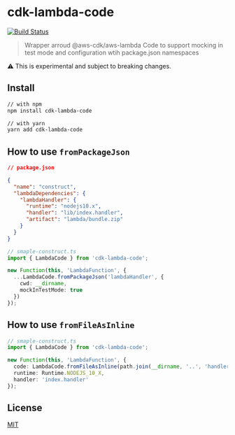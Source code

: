 # cdk-lambda-code

[![Build Status](https://travis-ci.org/hupe1980/cdk-lambda-code.svg?branch=master)](https://travis-ci.org/hupe1980/cdk-lambda-code)

> Wrapper arroud @aws-cdk/aws-lambda Code to support mocking in test mode and configuration wtih package.json namespaces

:warning: This is experimental and subject to breaking changes.

## Install

```sh
// with npm
npm install cdk-lambda-code

// with yarn
yarn add cdk-lambda-code
```

## How to use `fromPackageJson`

```json
// package.json

{
  "name": "construct",
  "lambdaDependencies": {
    "lambdaHandler": {
      "runtime": "nodejs10.x",
      "handler": "lib/index.handler",
      "artifact": "lambda/bundle.zip"
    }
  }
}
```

```typescript
// smaple-construct.ts
import { LambdaCode } from 'cdk-lambda-code';

new Function(this, 'LambdaFunction', {
  ...LambdaCode.fromPackageJson('lambdaHandler', {
    cwd: __dirname,
    mockInTestMode: true
  })
});
```

## How to use `fromFileAsInline`

```typescript
// smaple-construct.ts
import { LambdaCode } from 'cdk-lambda-code';

new Function(this, 'LambdaFunction', {
  code: LambdaCode.fromFileAsInline(path.join(__dirname, '..', 'handler.js'))
  runtime: Runtime.NODEJS_10_X,
  handler: 'index.handler'
});
```

## License

[MIT](LICENSE)
